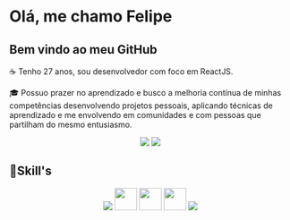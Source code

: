 # Olá, me chamo Felipe
## Bem vindo ao meu GitHub

☕ Tenho 27 anos, sou desenvolvedor com foco em ReactJS.

🎓 Possuo prazer no aprendizado e busco a melhoria contínua de minhas competências desenvolvendo projetos pessoais, aplicando técnicas de aprendizado e me envolvendo em comunidades e com pessoas que partilham do mesmo entusiasmo.

<div align="center">
  <a href = "mailto:luofelipe@hotmail.com"><img src="https://img.shields.io/badge/-Gmail-%23333?style=for-the-badge&logo=gmail&logoColor=white" target="_blank"></a>
  <a href="https://www.linkedin.com/in/felipe-rez-almeida/" target="_blank"><img src="https://img.shields.io/badge/-LinkedIn-%230077B5?style=for-the-badge&logo=linkedin&logoColor=white" target="_blank"></a> 
</div>

## 📑Skill's

<div align="center">     
     <img src= "https://raw.githubusercontent.com/JCDMeira/JCDMeira/master/images/react.svg"/> <img src="https://cdn.jsdelivr.net/gh/devicons/devicon/icons/html5/html5-plain-wordmark.svg" width="40" height="40"/>  <img src="https://cdn.jsdelivr.net/gh/devicons/devicon/icons/css3/css3-plain-wordmark.svg" width="40" height="40" />  <img src="https://cdn.jsdelivr.net/gh/devicons/devicon/icons/javascript/javascript-original.svg" width="40" height="40"/> <img src="https://raw.githubusercontent.com/JCDMeira/JCDMeira/master/images/git.svg"/>

  
 </dev>
 
 
